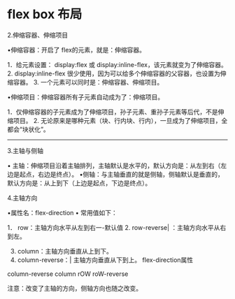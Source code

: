 # flex box 布局

2.伸缩容器、伸缩项目

•伸缩容器：开启了 flex的元素，就是：伸缩容器。

1．给元素设置： display:flex 或 display:inline-flex，该元素就变为了伸缩容器。
2. display:inline-flex 很少使用，因为可以给多个伸缩容器的父容器，也设置为伸缩容器。
3. 一个元素可以同时是：伸缩容器、伸缩项目。

•伸缩项目：伸缩容器所有子元素自动成为了：伸缩项目。

1．仅伸缩容器的子元素成为了伸缩项目，孙子元素、重孙子元素等后代，不是伸缩项目。
2. 无论原来是哪种元素（块、行内块、行内），一旦成为了伸缩项目，全都会“块状化”。

---

3.主轴与侧轴

• 主轴：伸缩项目沿着主轴排列，主轴默认是水平的，默认方向是：从左到右（左边是起点，右边是终点）。
•侧轴：与主轴垂直的就是侧轴，侧轴默认是垂直的，默认方向是：从上到下（上边是起点，下边是终点）。

4.主轴方向

•属性名：flex-direction
• 常用值如下：

1． row：主轴方向水平从左到右一-默认值
2. row-reverse| ：主轴方向水平从右到左。

3. column：主轴方向垂直从上到下。
4. column-reverse：| 主轴方向垂直从下到上。
flex-direction属性

column-reverse column rOW roW-reverse

注意：改变了主轴的方向，侧轴方向也随之改变。
